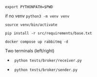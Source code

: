 ```
export PYTHONPATH=$PWD 
```
if no venv `python3 -m venv venv`
```
source venv/bin/activate
```
```
pip install -r src/requirements/base.txt 
```
```
docker compose up rabbitmq -d   
```

Two terminals (left/right)
 - ```
    python tests/broker/receiver.py  
    ```
 - ```
    python tests/broker/sender.py     
    ```